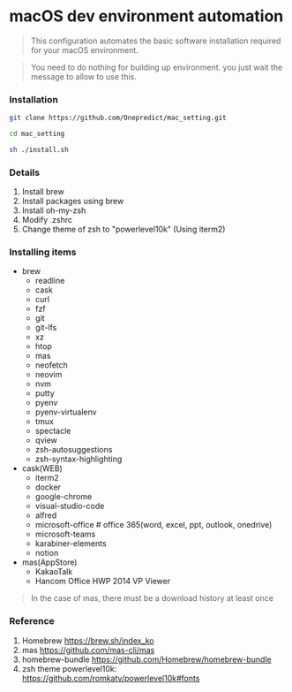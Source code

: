 macOS dev environment automation
===
> This configuration automates the basic software installation required for your macOS environment.

> You need to do nothing for building up environment. you just wait the message to allow to use this.

### Installation

``` bash
git clone https://github.com/Onepredict/mac_setting.git
```

``` bash
cd mac_setting
```

``` bash
sh ./install.sh
```

### Details
1. Install brew
2. Install packages using brew
3. Install oh-my-zsh
4. Modify .zshrc
5. Change theme of zsh to "powerlevel10k" (Using iterm2)

### Installing items
* brew
    - readline
    - cask
    - curl
    - fzf
    - git
    - git-lfs
    - xz
    - htop
    - mas
    - neofetch
    - neovim
    - nvm
    - putty
    - pyenv
    - pyenv-virtualenv
    - tmux
    - spectacle
    - qview
    - zsh-autosuggestions
    - zsh-syntax-highlighting
* cask(WEB)
    - iterm2
    - docker
    - google-chrome
    - visual-studio-code
    - alfred
    - microsoft-office # office 365(word, excel, ppt, outlook, onedrive)
    - microsoft-teams
    - karabiner-elements
    - notion
* mas(AppStore)
    - KakaoTalk
    - Hancom Office HWP 2014 VP Viewer
> In the case of mas, there must be a download history at least once

### Reference
1. Homebrew https://brew.sh/index_ko
2. mas https://github.com/mas-cli/mas
3. homebrew-bundle https://github.com/Homebrew/homebrew-bundle
4. zsh theme powerlevel10k: https://github.com/romkatv/powerlevel10k#fonts